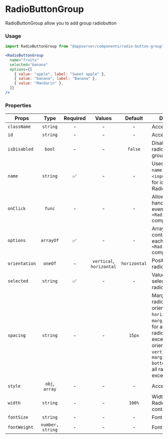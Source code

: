 # RadioButtonGroup

RadioButtonGroup allow you to add group radiobutton

### Usage

```js
import RadioButtonGroup from "@appserver/components/radio-button-group";
```

```jsx
<RadioButtonGroup
  name="fruits"
  selected="banana"
  options={[
    { value: "apple", label: "Sweet apple" },
    { value: "banana", label: "Banana" },
    { value: "Mandarin" },
  ]}
/>
```

### Properties

| Props         |       Type       | Required |          Values          |   Default    | Description                                                                                                                                                                                                       |
| ------------- | :--------------: | :------: | :----------------------: | :----------: | ----------------------------------------------------------------------------------------------------------------------------------------------------------------------------------------------------------------- |
| `className`   |     `string`     |    -     |            -             |      -       | Accepts class                                                                                                                                                                                                     |
| `id`          |     `string`     |    -     |            -             |      -       | Accepts id                                                                                                                                                                                                        |
| `isDisabled`  |      `bool`      |    -     |            -             |   `false`    | Disabling all radiobutton in group                                                                                                                                                                                |
| `name`        |     `string`     |    ✅    |            -             |      -       | Used as HTML `name` property for `<input>` tag. Used for identification RadioButtonGroup                                                                                                                          |
| `onClick`     |      `func`      |    -     |            -             |      -       | Allow you to handle clicking events on `<RadioButton />` component                                                                                                                                                |
| `options`     |    `arrayOf`     |    ✅    |            -             |      -       | Array of objects, contains props for each `<RadioButton />` component                                                                                                                                             |
| `orientation` |     `oneOf`      |    -     | `vertical`, `horizontal` | `horizontal` | Position of radiobuttons                                                                                                                                                                                          |
| `selected`    |     `string`     |    ✅    |            -             |      -       | Value of the selected radiobutton                                                                                                                                                                                 |
| `spacing`     |     `string`     |    -     |            -             |    `15px`    | Margin between radiobutton. If orientation `horizontal`, it is `margin-left`(apply for all radiobuttons, except first), if orientation `vertical`, it is `margin-bottom`(apply for all radiobuttons, except last) |
| `style`       |  `obj`, `array`  |    -     |            -             |      -       | Accepts css style                                                                                                                                                                                                 |
| `width`       |     `string`     |    -     |            -             |    `100%`    | Width of RadioButtonGroup container                                                                                                                                                                               |
| `fontSize`    |     `string`     |    -     |            -             |      -       | Font size of link                                                                                                                                                                                                 |
| `fontWeight`  | `number, string` |    -     |            -             |      -       | Font weight of link                                                                                                                                                                                               |
